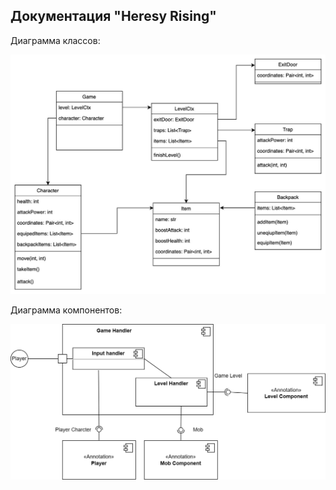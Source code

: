 ## Документация "Heresy Rising"

Диаграмма классов:

![](diag1.jpg)

Диаграмма компонентов:

![](HR_diag_comp.png)

